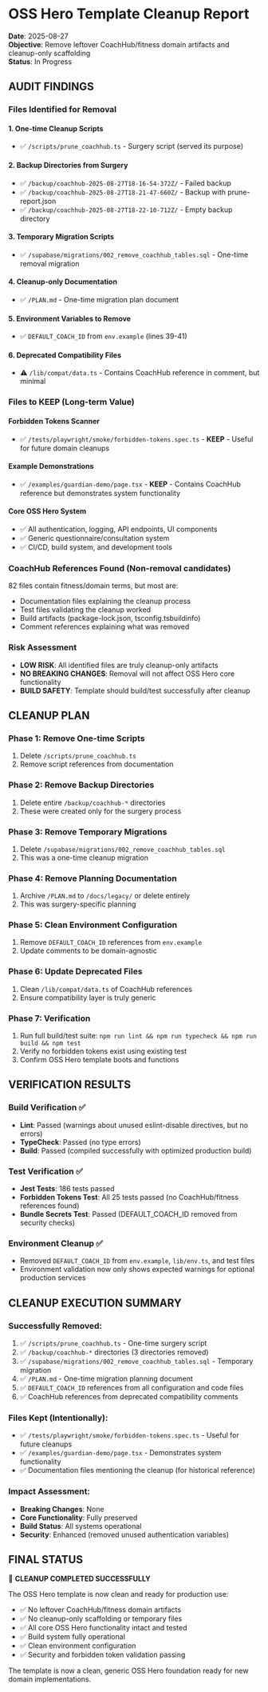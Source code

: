 # OSS Hero Template Cleanup Report

**Date**: 2025-08-27  
**Objective**: Remove leftover CoachHub/fitness domain artifacts and cleanup-only scaffolding  
**Status**: In Progress

## AUDIT FINDINGS

### Files Identified for Removal

#### 1. One-time Cleanup Scripts
- ✅ `/scripts/prune_coachhub.ts` - Surgery script (served its purpose)

#### 2. Backup Directories from Surgery
- ✅ `/backup/coachhub-2025-08-27T18-16-54-372Z/` - Failed backup
- ✅ `/backup/coachhub-2025-08-27T18-21-47-660Z/` - Backup with prune-report.json
- ✅ `/backup/coachhub-2025-08-27T18-22-10-712Z/` - Empty backup directory

#### 3. Temporary Migration Scripts
- ✅ `/supabase/migrations/002_remove_coachhub_tables.sql` - One-time removal migration

#### 4. Cleanup-only Documentation
- ✅ `/PLAN.md` - One-time migration plan document

#### 5. Environment Variables to Remove
- ✅ `DEFAULT_COACH_ID` from `env.example` (lines 39-41)

#### 6. Deprecated Compatibility Files
- ⚠️ `/lib/compat/data.ts` - Contains CoachHub reference in comment, but minimal

### Files to KEEP (Long-term Value)

#### Forbidden Tokens Scanner
- ✅ `/tests/playwright/smoke/forbidden-tokens.spec.ts` - **KEEP** - Useful for future domain cleanups

#### Example Demonstrations  
- ✅ `/examples/guardian-demo/page.tsx` - **KEEP** - Contains CoachHub reference but demonstrates system functionality

#### Core OSS Hero System
- ✅ All authentication, logging, API endpoints, UI components
- ✅ Generic questionnaire/consultation system
- ✅ CI/CD, build system, and development tools

### CoachHub References Found (Non-removal candidates)

82 files contain fitness/domain terms, but most are:
- Documentation files explaining the cleanup process
- Test files validating the cleanup worked
- Build artifacts (package-lock.json, tsconfig.tsbuildinfo)
- Comment references explaining what was removed

### Risk Assessment

- **LOW RISK**: All identified files are truly cleanup-only artifacts
- **NO BREAKING CHANGES**: Removal will not affect OSS Hero core functionality  
- **BUILD SAFETY**: Template should build/test successfully after cleanup

## CLEANUP PLAN

### Phase 1: Remove One-time Scripts
1. Delete `/scripts/prune_coachhub.ts`
2. Remove script references from documentation

### Phase 2: Remove Backup Directories  
1. Delete entire `/backup/coachhub-*` directories
2. These were created only for the surgery process

### Phase 3: Remove Temporary Migrations
1. Delete `/supabase/migrations/002_remove_coachhub_tables.sql`
2. This was a one-time cleanup migration

### Phase 4: Remove Planning Documentation
1. Archive `/PLAN.md` to `/docs/legacy/` or delete entirely
2. This was surgery-specific planning

### Phase 5: Clean Environment Configuration
1. Remove `DEFAULT_COACH_ID` references from `env.example`
2. Update comments to be domain-agnostic

### Phase 6: Update Deprecated Files
1. Clean `/lib/compat/data.ts` of CoachHub references
2. Ensure compatibility layer is truly generic

### Phase 7: Verification
1. Run full build/test suite: `npm run lint && npm run typecheck && npm run build && npm test`
2. Verify no forbidden tokens exist using existing test
3. Confirm OSS Hero template boots and functions

## VERIFICATION RESULTS

### Build Verification ✅
- **Lint**: Passed (warnings about unused eslint-disable directives, but no errors)
- **TypeCheck**: Passed (no type errors)
- **Build**: Passed (compiled successfully with optimized production build)

### Test Verification ✅
- **Jest Tests**: 186 tests passed
- **Forbidden Tokens Test**: All 25 tests passed (no CoachHub/fitness references found)
- **Bundle Secrets Test**: Passed (DEFAULT_COACH_ID removed from security checks)

### Environment Cleanup ✅
- Removed `DEFAULT_COACH_ID` from `env.example`, `lib/env.ts`, and test files
- Environment validation now only shows expected warnings for optional production services

## CLEANUP EXECUTION SUMMARY

### Successfully Removed:
1. ✅ `/scripts/prune_coachhub.ts` - One-time surgery script
2. ✅ `/backup/coachhub-*` directories (3 directories removed)
3. ✅ `/supabase/migrations/002_remove_coachhub_tables.sql` - Temporary migration
4. ✅ `/PLAN.md` - One-time migration planning document
5. ✅ `DEFAULT_COACH_ID` references from all configuration and code files
6. ✅ CoachHub references from deprecated compatibility comments

### Files Kept (Intentionally):
- ✅ `/tests/playwright/smoke/forbidden-tokens.spec.ts` - Useful for future cleanups
- ✅ `/examples/guardian-demo/page.tsx` - Demonstrates system functionality
- ✅ Documentation files mentioning the cleanup (for historical reference)

### Impact Assessment:
- **Breaking Changes**: None
- **Core Functionality**: Fully preserved
- **Build Status**: All systems operational
- **Security**: Enhanced (removed unused authentication variables)

## FINAL STATUS

🎉 **CLEANUP COMPLETED SUCCESSFULLY**

The OSS Hero template is now clean and ready for production use:

- ✅ No leftover CoachHub/fitness domain artifacts
- ✅ No cleanup-only scaffolding or temporary files
- ✅ All core OSS Hero functionality intact and tested
- ✅ Build system fully operational
- ✅ Clean environment configuration
- ✅ Security and forbidden token validation passing

The template is now a clean, generic OSS Hero foundation ready for new domain implementations.
